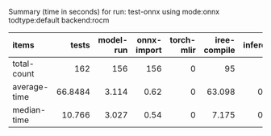 Summary (time in seconds) for run: test-onnx using mode:onnx todtype:default backend:rocm

| items        |    tests |   model-run |   onnx-import |   torch-mlir |   iree-compile |   inference |
|:-------------|---------:|------------:|--------------:|-------------:|---------------:|------------:|
| total-count  | 162      |     156     |        156    |            0 |         95     |       0     |
| average-time |  66.8484 |       3.114 |          0.62 |            0 |         63.098 |       0.016 |
| median-time  |  10.766  |       3.027 |          0.54 |            0 |          7.175 |       0.024 |
